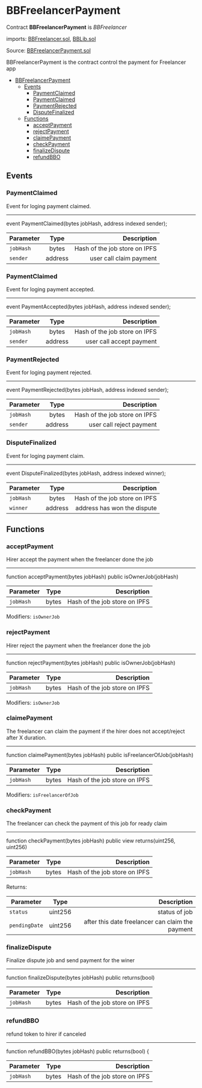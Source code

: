 # BBFreelancerPayment

Contract **BBFreelancerPayment** is *BBFreelancer* 

imports: [BBFreelancer.sol](../../src/contracts/BBFreelancer.sol), [BBLib.sol](../../src/contracts/BBLib.sol)

Source: [BBFreelancerPayment.sol](../../src/contracts/BBFreelancerPayment.sol)

BBFreelancerPayment is the contract control the payment for Freelancer app

   * [BBFreelancerPayment](#bbfreelancerpayment)
      * [Events](#events)
         * [PaymentClaimed](#paymentclaimed)
         * [PaymentClaimed](#paymentclaimed-1)
         * [PaymentRejected](#paymentrejected)
         * [DisputeFinalized](#disputefinalized)
      * [Functions](#functions)
         * [acceptPayment](#acceptpayment)
         * [rejectPayment](#rejectpayment)
         * [claimePayment](#claimepayment)
         * [checkPayment](#checkpayment)
         * [finalizeDispute](#finalizedispute)
         * [refundBBO](#refundbbo)

## Events

### PaymentClaimed
Event for loging payment claimed.

---
event PaymentClaimed(bytes jobHash, address indexed sender);

| Parameter     | Type          | Description                 |
| ------------- |:-------------:| ---------------------------:|
| `jobHash`       | bytes       |  Hash of the job store on IPFS  |
| `sender`       | address       |  user call claim payment  |

### PaymentClaimed
Event for loging payment accepted.

---
event PaymentAccepted(bytes jobHash, address indexed sender);

| Parameter     | Type          | Description                 |
| ------------- |:-------------:| ---------------------------:|
| `jobHash`       | bytes       |  Hash of the job store on IPFS  |
| `sender`       | address       |  user call accept payment  |



### PaymentRejected
Event for loging payment rejected.

---
event PaymentRejected(bytes jobHash, address indexed sender);

| Parameter     | Type          | Description                 |
| ------------- |:-------------:| ---------------------------:|
| `jobHash`       | bytes       |  Hash of the job store on IPFS  |
| `sender`       | address       |  user call reject payment  |



### DisputeFinalized
Event for loging payment claim.

---
event DisputeFinalized(bytes jobHash, address indexed winner);

| Parameter     | Type          | Description                 |
| ------------- |:-------------:| ---------------------------:|
| `jobHash`       | bytes       |  Hash of the job store on IPFS  |
| `winner`       | address       | address has won the dispute  |

## Functions

### acceptPayment
Hirer accept the payment when the freelancer done the job

---
function acceptPayment(bytes jobHash)  public 
  isOwnerJob(jobHash)

| Parameter     | Type          | Description                 |
| ------------- |:-------------:| ---------------------------:|
| `jobHash`       | bytes       |  Hash of the job store on IPFS  |

Modifiers: `isOwnerJob`

### rejectPayment
Hirer reject the payment when the freelancer done the job

---
function rejectPayment(bytes jobHash) public 
  isOwnerJob(jobHash)

| Parameter     | Type          | Description                 |
| ------------- |:-------------:| ---------------------------:|
| `jobHash`       | bytes       |  Hash of the job store on IPFS  |

Modifiers: `isOwnerJob`

### claimePayment
The freelancer can claim the payment if the hirer does not accept/reject after X duration.

---
function claimePayment(bytes jobHash) public isFreelancerOfJob(jobHash)

| Parameter     | Type          | Description                 |
| ------------- |:-------------:| ---------------------------:|
| `jobHash`       | bytes       |  Hash of the job store on IPFS  |

Modifiers: `isFreelancerOfJob`


### checkPayment
The freelancer can check the payment of this job for ready claim

---
function checkPayment(bytes jobHash) public view returns(uint256, uint256)

| Parameter     | Type          | Description                 |
| ------------- |:-------------:| ---------------------------:|
| `jobHash`       | bytes       |  Hash of the job store on IPFS  |

Returns:

| Parameter     | Type          | Description                 |
| ------------- |:-------------:| ---------------------------:|
| `status`       | uint256       |  status of job |
| `pendingDate`       | uint256       |  after this date freelancer can claim the payment |

### finalizeDispute
Finalize dispute job and send payment for the winer

---
 function finalizeDispute(bytes jobHash)  public returns(bool) 

| Parameter     | Type          | Description                 |
| ------------- |:-------------:| ---------------------------:|
| `jobHash`       | bytes       |  Hash of the job store on IPFS  |


### refundBBO
refund token to hirer if canceled

---
function refundBBO(bytes jobHash) public  returns(bool) {

| Parameter     | Type          | Description                 |
| ------------- |:-------------:| ---------------------------:|
| `jobHash`       | bytes       |  Hash of the job store on IPFS  |



